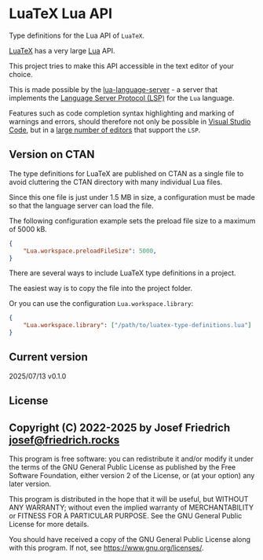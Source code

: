# LuaTeX Lua API

Type definitions for the Lua API of `LuaTeX`.

<!-- [LuaTeX](http://luatex.org) verfügt über eine sehr umfangreiche
[Lua](https://www.lua.org) API. -->
[LuaTeX](http://luatex.org) has a very large [Lua](https://www.lua.org)
API.
<!-- Dieses Projekt versucht, diese API im Texteditor Ihrer Wahl
zugänglich zu machen. -->
This project tries to make this API accessible in the text editor
of your choice.
<!-- Ermöglicht wird dies durch den
[lua-language-server](https://github.com/LuaLS/lua-language-server)
– einen Server, der das
[Language Server Protocol](https://en.wikipedia.org/wiki/Language_Server_Protocol) für die
Sprache Lua implementiert. -->
This is made possible by the
[lua-language-server](https://github.com/LuaLS/lua-language-server) -
a server that implements the [Language Server Protocol
(LSP)](https://en.wikipedia.org/wiki/Language_Server_Protocol) for the
`Lua` language.

<!-- Funktionen wie die Syntaxhervorhebung bei der Code-Vervollständigung
und die Markierung von Warnungen und Fehlern sollten daher nicht nur in [Visual
Studio Code](https://code.visualstudio.com), sondern in einer
[großen Anzahl an Editoren](https://langserver.org/#implementations-client)
möglich sein, die das „LSP“ unterstützen. -->
Features such as code completion syntax highlighting and marking of
warnings and errors, should therefore not only be possible in [Visual
Studio Code](https://code.visualstudio.com), but in a [large number of
editors](https://langserver.org/#implementations-client) that support
the `LSP`.

## Version on CTAN

<!-- Die Typ-Definitionen für LuaTeX werden auf CTAN als eine einzige
Datei veröffentlicht, um das CTAN-Verzeichnis nicht mit vielen einzelnen
Lua-Dateien zu überladen. -->
The type definitions for LuaTeX are published on CTAN as a single file to avoid
cluttering the CTAN directory with many individual Lua files.
<!-- Da diese eine Datei knapp 1,5 MB groß ist, muss eine Konfiguration
vorgenommen werden, damit der Sprachserver die Datei laden kann -->
Since this one file is just under 1.5 MB in size, a configuration must be made
so that the language server can load the file.
<!-- Das folgende Konfigurationsbeispiel legt die Dateigröße für das Laden
von Typdefinitionen auf maximal 5000 kB fest. -->
The following configuration example sets the preload file size to a maximum of 5000 kB.

```json
{
    "Lua.workspace.preloadFileSize": 5000,
}
```

<!-- Es gibt mehrere Möglichkeiten die LuaTeX-Typdefinitionen in einem
Projekt einzubingen. -->
There are several ways to include LuaTeX type definitions in a project.
<!-- Am einfachsten ist es, die Datei in den Projektordner zu kopieren. -->
The easiest way is to copy the file into the project folder.
<!-- Oder Sie verwenden die Konfiguration `Lua.workspace.library`. -->
Or you can use the configuration `Lua.workspace.library`:

```json
{
    "Lua.workspace.library": ["/path/to/luatex-type-definitions.lua"]
}
```

## Current version

2025/07/13 v0.1.0

## License

Copyright (C) 2022-2025 by Josef Friedrich <josef@friedrich.rocks>
------------------------------------------------------------------------

This program is free software: you can redistribute it and/or modify it
under the terms of the GNU General Public License as published by the
Free Software Foundation, either version 2 of the License, or (at your
option) any later version.

This program is distributed in the hope that it will be useful, but
WITHOUT ANY WARRANTY; without even the implied warranty of
MERCHANTABILITY or FITNESS FOR A PARTICULAR PURPOSE. See the GNU General
Public License for more details.

You should have received a copy of the GNU General Public License along
with this program. If not, see <https://www.gnu.org/licenses/>.
